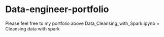 # Data-engineer-portfolio
Please feel free to my portfolio above
Data_Cleansing_with_Spark.ipynb = Cleansing data with spark
